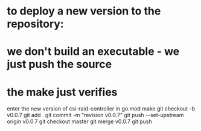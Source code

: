 # to deploy a new version to the repository:
# we don't build an executable - we just push the source
# the make just verifies
enter the new version of csi-raid-controller in go.mod
make
git checkout -b v0.0.7
git add .
git commit -m "revision v0.0.7"
git push --set-upstream origin v0.0.7
git checkout master
git merge v0.0.7
git push
